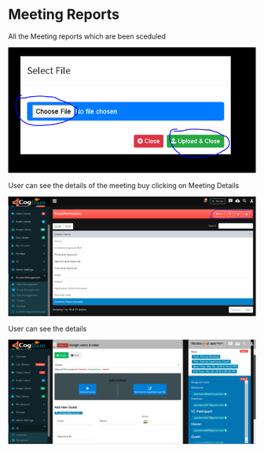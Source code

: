 # Meeting Reports

All the Meeting reports which are been sceduled

![](../.gitbook/assets/image%20%28253%29.png)

User can see the details of the meeting buy clicking on Meeting Details

![](../.gitbook/assets/image%20%2861%29.png)

User can see the details

![](../.gitbook/assets/image%20%2859%29.png)

